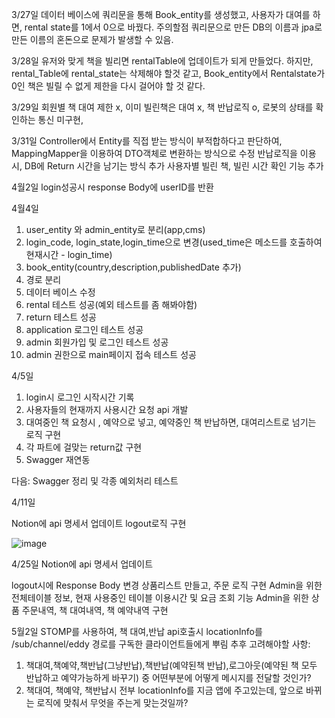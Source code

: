 3/27일
데이터 베이스에 쿼리문을 통해 Book_entity를 생성했고, 사용자가 대여를 하면, rental state를 1에서 0으로 바꿨다.
주의할점 쿼리문으로 만든 DB의 이름과 jpa로 만든 이름의 혼돈으로 문제가 발생할 수 있음.

3/28일
유저와 맞게 책을 빌리면 rentalTable에 업데이트가 되게 만들었다.
하지만, rental_Table에 rental_state는 삭제해야 할것 같고,
Book_entity에서 Rentalstate가 0인 책은 빌릴 수 없게 제한을 다시 걸어야 할 것 같다.

3/29일
회원별 책 대여 제한 x, 이미 빌린책은 대여 x, 책 반납로직 o, 로봇의 상태를 확인하는 통신 미구현,

3/31일
Controller에서 Entity를 직접 받는 방식이 부적합하다고 판단하여, MappingMapper을 이용하여 DTO객체로 변환하는 방식으로 수정
반납로직을 이용시, DB에 Return 시간을 남기는 방식 추가
사용자별 빌린 책, 빌린 시간 확인 기능 추가

4월2일
login성공시 response Body에 userID를 반환

4월4일
1. user_entity 와 admin_entity로 분리(app,cms)
2. login_code, login_state,login_time으로 변경(used_time은 메소드를 호출하여 현재시간 - login_time)
3. book_entity(country,description,publishedDate 추가)
4. 경로 분리
5. 데이터 베이스 수정
5. rental 테스트 성공(예외 테스트를 좀 해봐야함)
6. return 테스트 성공
7. application 로그인 테스트 성공
8. admin 회원가입 및 로그인 테스트 성공
9. admin 권한으로 main페이지 접속 테스트 성공

4/5일
1. login시 로그인 시작시간 기록
2. 사용자들의 현재까지 사용시간 요청 api 개발
3. 대여중인 책 요청시 , 예약으로 넣고, 예약중인 책 반납하면, 대여리스트로 넘기는 로직 구현
4. 각 파트에 걸맞는 return값 구현
5. Swagger 재연동

다음:
Swagger 정리 및 각종 예외처리 테스트


4/11일

Notion에 api 명세서 업데이트
logout로직 구현




![image](https://github.com/Losientonana/-Graduation_Project/assets/118197691/d5bb6370-b5e0-4943-a747-f1e1061cac12)





4/25일 Notion에 api 명세서 업데이트

logout시에 Response Body 변경
상품리스트 만들고, 주문 로직 구현
Admin을 위한 전체테이블 정보, 현재 사용중인 테이블 이용시간 및 요금 조회 기능
Admin을 위한 상품 주문내역, 책 대여내역, 책 예약내역 구현


5월2일 STOMP를 사용하여,
책 대여,반납 api호출시 locationInfo를 
/sub/channel/eddy 경로를 구독한 클라이언트들에게 뿌림
추후 고려해야할 사항: 
1. 책대여,책예약,책반납(그냥반납),책반납(예약된책 반납),로그아웃(예약된 책 모두 반납하고 예약가능하게 바꾸기) 중 어떤부분에 어떻게 메시지를 전달할 것인가?
2. 책대여, 책예약, 책반납시 전부 locationInfo를 지금 앱에 주고있는데, 앞으로 바뀌는 로직에 맞춰서 무엇을 주는게 맞는것일까?
